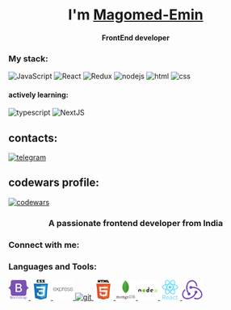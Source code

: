 <h1 align="center">I'm <a href="https://t.me/rintaruu" target="_blank">Magomed-Emin</a></h1>
   <h4 align="center"> FrontEnd developer</h4>
   
   ### My stack:
   ![JavaScript](https://img.shields.io/badge/-JavaScript-090909?style=for-the-badge&logo=JavaScript)   ![React](https://img.shields.io/badge/-React-090909?style=for-the-badge&logo=react)  ![Redux](https://img.shields.io/badge/-Redux-090909?style=for-the-badge&logo=redux) ![nodejs](https://img.shields.io/badge/-nodejs-090909?style=for-the-badge&logo=nodedotjs) ![html](https://img.shields.io/badge/-html-090909?style=for-the-badge&logo=html5)  ![css](https://img.shields.io/badge/-css-090909?style=for-the-badge&logo=css3)
   
   #### actively learning:
   ![typescript](https://img.shields.io/badge/-typescript-090909?style=for-the-badge&logo=typescript) ![NextJS](https://img.shields.io/badge/-NextJS-090909?style=for-the-badge&logo=next.js)
   
   ## contacts:
   
   [![telegram](https://img.shields.io/badge/-telegram-090909?style=for-the-badge&logo=telegram)](https://t.me/msadikov2001) 
   
   
   ## codewars profile:
   [![codewars](https://www.codewars.com/users/Joseph111/badges/large)](https://www.codewars.com/users/Joseph111)

<h3 align="center">A passionate frontend developer from India</h3>

<h3 align="left">Connect with me:</h3>
<p align="left">
</p>

<h3 align="left">Languages and Tools:</h3>
<p align="left"> <a href="https://getbootstrap.com" target="_blank" rel="noreferrer"> <img src="https://raw.githubusercontent.com/devicons/devicon/master/icons/bootstrap/bootstrap-plain-wordmark.svg" alt="bootstrap" width="40" height="40"/> </a> <a href="https://www.w3schools.com/css/" target="_blank" rel="noreferrer"> <img src="https://raw.githubusercontent.com/devicons/devicon/master/icons/css3/css3-original-wordmark.svg" alt="css3" width="40" height="40"/> </a> <a href="https://expressjs.com" target="_blank" rel="noreferrer"> <img src="https://raw.githubusercontent.com/devicons/devicon/master/icons/express/express-original-wordmark.svg" alt="express" width="40" height="40"/> </a> <a href="https://git-scm.com/" target="_blank" rel="noreferrer"> <img src="https://www.vectorlogo.zone/logos/git-scm/git-scm-icon.svg" alt="git" width="40" height="40"/> </a> <a href="https://www.w3.org/html/" target="_blank" rel="noreferrer"> <img src="https://raw.githubusercontent.com/devicons/devicon/master/icons/html5/html5-original-wordmark.svg" alt="html5" width="40" height="40"/> </a> <a href="https://www.mongodb.com/" target="_blank" rel="noreferrer"> <img src="https://raw.githubusercontent.com/devicons/devicon/master/icons/mongodb/mongodb-original-wordmark.svg" alt="mongodb" width="40" height="40"/> </a> <a href="https://nodejs.org" target="_blank" rel="noreferrer"> <img src="https://raw.githubusercontent.com/devicons/devicon/master/icons/nodejs/nodejs-original-wordmark.svg" alt="nodejs" width="40" height="40"/> </a> <a href="https://reactjs.org/" target="_blank" rel="noreferrer"> <img src="https://raw.githubusercontent.com/devicons/devicon/master/icons/react/react-original-wordmark.svg" alt="react" width="40" height="40"/> </a> <a href="https://redux.js.org" target="_blank" rel="noreferrer"> <img src="https://raw.githubusercontent.com/devicons/devicon/master/icons/redux/redux-original.svg" alt="redux" width="40" height="40"/> </a> </p>
